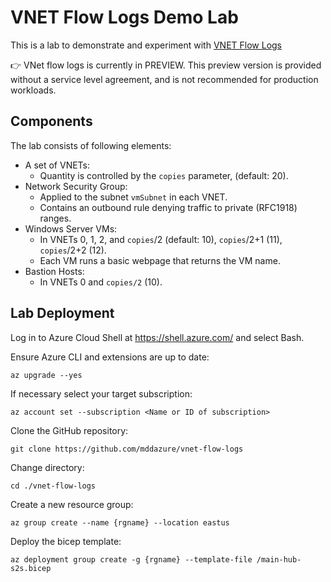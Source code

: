 # VNET Flow Logs Demo Lab

This is a lab to demonstrate and experiment with [VNET Flow Logs](https://learn.microsoft.com/en-us/azure/network-watcher/vnet-flow-logs-overview)

:point_right: VNet flow logs is currently in PREVIEW. This preview version is provided without a service level agreement, and is not recommended for production workloads.

## Components
The lab consists of following elements:
- A set of VNETs:
  - Quantity is controlled by the `copies` parameter, (default: 20).
- Network Security Group:
  - Applied to the subnet `vmSubnet` in each VNET.
  - Contains an outbound rule denying traffic to private (RFC1918) ranges.
- Windows Server VMs:
  - In VNETs 0, 1, 2, and `copies`/2 (default: 10), `copies`/2+1 (11), `copies`/2+2 (12).
  - Each VM runs a basic webpage that returns the VM name.
- Bastion Hosts:
  - In VNETs 0 and `copies/2` (10).

## Lab Deployment

Log in to Azure Cloud Shell at https://shell.azure.com/ and select Bash.

Ensure Azure CLI and extensions are up to date:
  
`az upgrade --yes`
  
If necessary select your target subscription:
  
`az account set --subscription <Name or ID of subscription>`
  
Clone the  GitHub repository:

`git clone https://github.com/mddazure/vnet-flow-logs`

Change directory:

`cd ./vnet-flow-logs`

Create a new resource group:

`az group create --name {rgname} --location eastus`

Deploy the bicep template:

`az deployment group create -g {rgname} --template-file /main-hub-s2s.bicep`